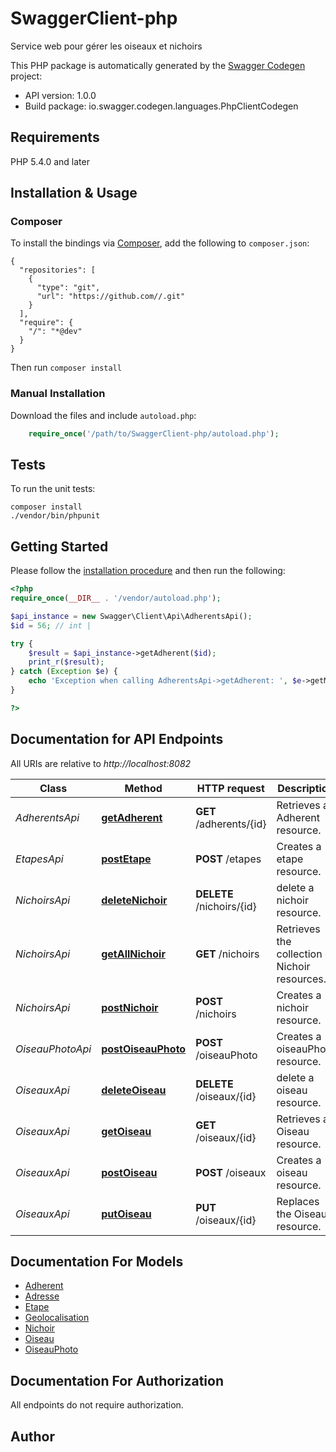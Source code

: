 # SwaggerClient-php
Service web pour gérer les oiseaux et nichoirs

This PHP package is automatically generated by the [Swagger Codegen](https://github.com/swagger-api/swagger-codegen) project:

- API version: 1.0.0
- Build package: io.swagger.codegen.languages.PhpClientCodegen

## Requirements

PHP 5.4.0 and later

## Installation & Usage
### Composer

To install the bindings via [Composer](http://getcomposer.org/), add the following to `composer.json`:

```
{
  "repositories": [
    {
      "type": "git",
      "url": "https://github.com//.git"
    }
  ],
  "require": {
    "/": "*@dev"
  }
}
```

Then run `composer install`

### Manual Installation

Download the files and include `autoload.php`:

```php
    require_once('/path/to/SwaggerClient-php/autoload.php');
```

## Tests

To run the unit tests:

```
composer install
./vendor/bin/phpunit
```

## Getting Started

Please follow the [installation procedure](#installation--usage) and then run the following:

```php
<?php
require_once(__DIR__ . '/vendor/autoload.php');

$api_instance = new Swagger\Client\Api\AdherentsApi();
$id = 56; // int | 

try {
    $result = $api_instance->getAdherent($id);
    print_r($result);
} catch (Exception $e) {
    echo 'Exception when calling AdherentsApi->getAdherent: ', $e->getMessage(), PHP_EOL;
}

?>
```

## Documentation for API Endpoints

All URIs are relative to *http://localhost:8082*

Class | Method | HTTP request | Description
------------ | ------------- | ------------- | -------------
*AdherentsApi* | [**getAdherent**](docs/Api/AdherentsApi.md#getadherent) | **GET** /adherents/{id} | Retrieves a Adherent resource.
*EtapesApi* | [**postEtape**](docs/Api/EtapesApi.md#postetape) | **POST** /etapes | Creates a etape resource.
*NichoirsApi* | [**deleteNichoir**](docs/Api/NichoirsApi.md#deletenichoir) | **DELETE** /nichoirs/{id} | delete a nichoir resource.
*NichoirsApi* | [**getAllNichoir**](docs/Api/NichoirsApi.md#getallnichoir) | **GET** /nichoirs | Retrieves the collection of Nichoir resources.
*NichoirsApi* | [**postNichoir**](docs/Api/NichoirsApi.md#postnichoir) | **POST** /nichoirs | Creates a nichoir resource.
*OiseauPhotoApi* | [**postOiseauPhoto**](docs/Api/OiseauPhotoApi.md#postoiseauphoto) | **POST** /oiseauPhoto | Creates a oiseauPhoto resource.
*OiseauxApi* | [**deleteOiseau**](docs/Api/OiseauxApi.md#deleteoiseau) | **DELETE** /oiseaux/{id} | delete a oiseau resource.
*OiseauxApi* | [**getOiseau**](docs/Api/OiseauxApi.md#getoiseau) | **GET** /oiseaux/{id} | Retrieves a Oiseau resource.
*OiseauxApi* | [**postOiseau**](docs/Api/OiseauxApi.md#postoiseau) | **POST** /oiseaux | Creates a oiseau resource.
*OiseauxApi* | [**putOiseau**](docs/Api/OiseauxApi.md#putoiseau) | **PUT** /oiseaux/{id} | Replaces the Oiseau resource.


## Documentation For Models

 - [Adherent](docs/Model/Adherent.md)
 - [Adresse](docs/Model/Adresse.md)
 - [Etape](docs/Model/Etape.md)
 - [Geolocalisation](docs/Model/Geolocalisation.md)
 - [Nichoir](docs/Model/Nichoir.md)
 - [Oiseau](docs/Model/Oiseau.md)
 - [OiseauPhoto](docs/Model/OiseauPhoto.md)


## Documentation For Authorization

 All endpoints do not require authorization.


## Author




